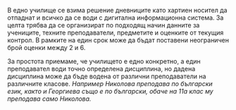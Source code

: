 В едно училище се взима решение дневниците като хартиен носител да отпаднат и всичко да се води с дигитална информационна система. За целта трябва да се организират по подходящ начин данните за учениците, техните преподаватели, предметите и оценките от текущия контрол. В рамките на един срок може да бъдат поставени неограничен брой оценки между 2 и 6.

За простота приемаме, че училището е едно конкретно, а един преподавател води точно определена дисциплина, но дадена дисциплина може да бъде водена от различни преподаватели на различните класове. _Например Николова преподава по български език, както и Георгиева също е по български, обаче на 11а клас му преподава само Николова._
